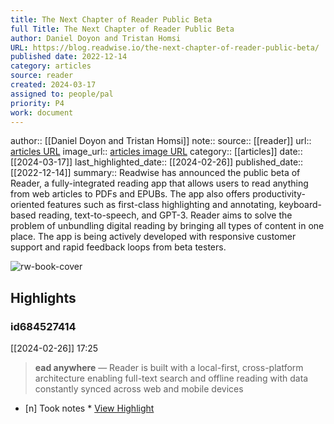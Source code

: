 ```yaml
---
title: The Next Chapter of Reader Public Beta
full Title: The Next Chapter of Reader Public Beta
author: Daniel Doyon and Tristan Homsi
URL: https://blog.readwise.io/the-next-chapter-of-reader-public-beta/
published date: 2022-12-14
category: articles
source: reader
created: 2024-03-17
assigned to: people/pal
priority: P4
work: document
---
```

author:: [[Daniel Doyon and Tristan Homsi]]
note:: 
source:: [[reader]]
url:: [articles URL](https://blog.readwise.io/the-next-chapter-of-reader-public-beta/)
image_url:: [articles image URL](https://s3.amazonaws.com/readwiseio/2022/12/OG-Reader-1.png)
category:: [[articles]]
date:: [[2024-03-17]]
last_highlighted_date:: [[2024-02-26]]
published_date:: [[2022-12-14]]
summary:: Readwise has announced the public beta of Reader, a fully-integrated reading app that allows users to read anything from web articles to PDFs and EPUBs. The app also offers productivity-oriented features such as first-class highlighting and annotating, keyboard-based reading, text-to-speech, and GPT-3. Reader aims to solve the problem of unbundling digital reading by bringing all types of content in one place. The app is being actively developed with responsive customer support and rapid feedback loops from beta testers.

![rw-book-cover](https://s3.amazonaws.com/readwiseio/2022/12/OG-Reader-1.png)

## Highlights
### id684527414
[[2024-02-26]] 17:25
> **ead anywhere** — Reader is built with a local-first, cross-platform architecture enabling full-text search and offline reading with data constantly synced across web and mobile devices

- [n] Took notes  * [View Highlight](https://read.readwise.io/read/01hqktgvsg893jcb87mw9td5xj)


